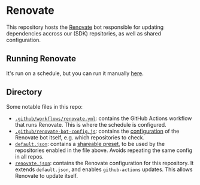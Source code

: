# Renovate
This repository hosts the [Renovate](https://docs.renovatebot.com/) bot responsible for updating dependencies accross our (SDK) repsitories, as well as shared configuration.  

## Running Renovate
It's run on a schedule, but you can run it manually [here](https://github.com/RevenueCat/renovate/actions/workflows/renovate.yml).

## Directory
Some notable files in this repo:
- [`.github/workflows/renovate.yml`](/.github/workflows/renovate.yml): contains the GitHub Actions workflow that runs Renovate. This is where the schedule is configured.
- [`.github/renovate-bot-config.js`](/.github/renovate-bot-config.js): contains the [configuration](https://docs.renovatebot.com/self-hosted-configuration/) of the Renovate bot itself, e.g. which repositories to check. 
- [`default.json`](/default.json): contains a [shareable preset](https://docs.renovatebot.com/config-presets/), to be used by the repositories enabled in the file above. Avoids repeating the same config in all repos.
- [`renovate.json`](/renovate.json): contains the Renovate configuration for this repository. It extends `default.json`, and enables `github-actions` updates. This allows Renovate to update itself.
